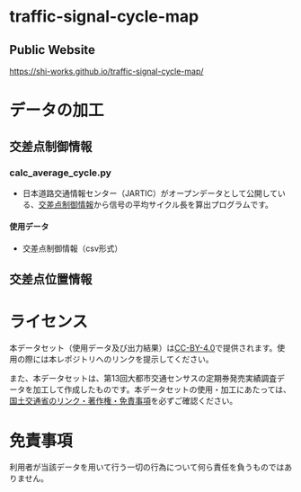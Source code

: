 # traffic-signal-cycle-map
## Public Website
https://shi-works.github.io/traffic-signal-cycle-map/

# データの加工
## 交差点制御情報
### calc_average_cycle.py
- 日本道路交通情報センター（JARTIC）がオープンデータとして公開している、[交差点制御情報](https://www.jartic.or.jp/)から信号の平均サイクル長を算出プログラムです。
#### 使用データ
- 交差点制御情報（csv形式）

## 交差点位置情報

# ライセンス
本データセット（使用データ及び出力結果）は[CC-BY-4.0](https://github.com/shi-works/traffic-accident-pmtiles/blob/main/LICENSE)で提供されます。使用の際には本レポジトリへのリンクを提示してください。

また、本データセットは、第13回大都市交通センサスの定期券発売実績調査データを加工して作成したものです。本データセットの使用・加工にあたっては、[国土交通省のリンク・著作権・免責事項](https://www.mlit.go.jp/link.html)を必ずご確認ください。

# 免責事項
利用者が当該データを用いて行う一切の行為について何ら責任を負うものではありません。
